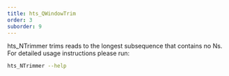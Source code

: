 ```yaml
---
title: hts_QWindowTrim
order: 3
suborder: 9
---
```


hts_NTrimmer trims reads to the longest subsequence that contains no Ns.
For detailed usage instructions please run:

```bash
hts_NTrimmer --help
```
